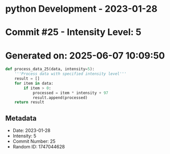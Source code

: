 ﻿# python Development - 2023-01-28
# Commit #25 - Intensity Level: 5
# Generated on: 2025-06-07 10:09:50
```python
def process_data_25(data, intensity=5):
    '''Process data with specified intensity level'''
    result = []
    for item in data:
        if item > 0:
            processed = item * intensity + 97
            result.append(processed)
    return result
```
## Metadata
- Date: 2023-01-28
- Intensity: 5
- Commit Number: 25
- Random ID: 1747044628
